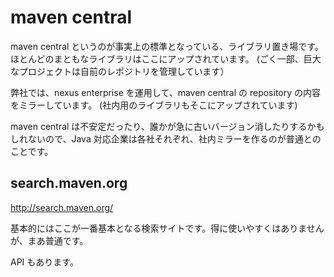 # maven central

maven central というのが事実上の標準となっている、ライブラリ置き場です。
ほとんどのまともなライブラリはここにアップされています。
(ごく一部、巨大なプロジェクトは自前のレポジトリを管理しています）

弊社では、nexus enterprise を運用して、maven central の repository の内容をミラーしています。
(社内用のライブラリもそこにアップされています)

maven central は不安定だったり、誰かが急に古いバージョン消したりするかもしれないので、Java 対応企業は各社それぞれ、社内ミラーを作るのが普通とのことです。

## search.maven.org

http://search.maven.org/

基本的にはここが一番基本となる検索サイトです。得に使いやすくはありませんが、まあ普通です。

API もあります。
